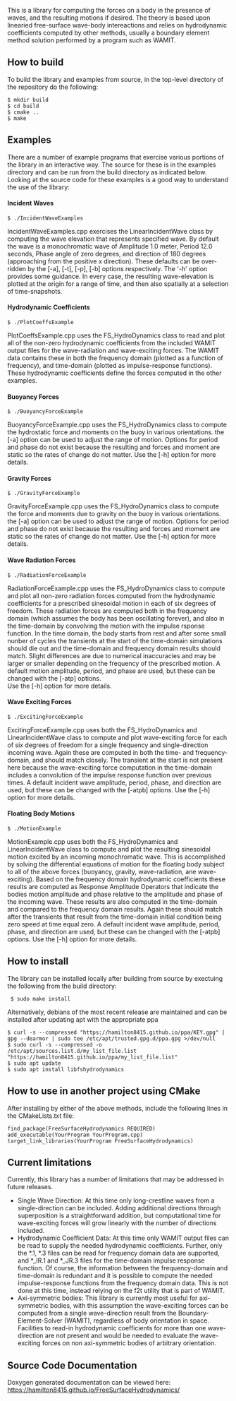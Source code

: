 This is a library for computing the forces on a body in the presence of waves, and the resulting motions if desired.  The theory is based upon linearied free-surface wave-body intereactions and relies on hydrodynamic coefficients computed by other methods, usually a boundary element method solution performed by a program such as WAMIT.



## How to build
To build the library and examples from source, in the top-level directory of the repository do the following:
   ```
   $ mkdir build
   $ cd build
   $ cmake ..
   $ make
   ```

## Examples
There are a number of example programs that exercise various portions of the library in an interactive way.  The source for these is in the examples directory and can be run from the build directory as indicated below.  Looking at the source code for these examples is a good way to understand the use of the library:


#### Incident Waves
   ```
   $ ./IncidentWaveExamples
   ```
IncidentWaveExamples.cpp exercises the LinearIncidentWave class by computing the wave elevation that represents specified wave.  By default the wave is a monochromatic wave of Amplitude 1.0 meter, Period 12.0 seconds, Phase angle of zero degrees, and direction of 180 degrees (approaching from the positive x direction). These defaults can be over-ridden by the [-a], [-t], [-p], [-b] options respectively.  The '-h' option provides some guidance.  In every case, the resulting wave-elevation is plotted at the origin for a range of time, and then also spatially at a selection of time-snapshots.


#### Hydrodynamic Coefficients 
   ```
   $ ./PlotCoeffsExample
   ```
PlotCoeffsExample.cpp uses the FS_HydroDynamics class to read and plot all of the non-zero hydrodynamic coefficients from the included WAMIT output files for the wave-radiation and wave-exciting forces.  The WAMIT data contains these in both the frequency domain (plotted as a function of frequency), and time-domain (plotted as impulse-response functions).  These hydrodynamic coefficients define the forces computed in the other examples.

#### Buoyancy Forces

   ```
   $ ./BuoyancyForceExample
   ```

BuoyancyForceExample.cpp uses the FS_HydroDynamics class to compute the hydrostatic force and moments  on the buoy in various orientations. the [-a] option can be used to adjust the range of motion.  Options for period and phase do not exist because the resulting and forces and moment are static so the rates of change do not matter. 
Use the [-h] option for more details.


#### Gravity Forces

   ```
   $ ./GravityForceExample
   ```
GravityForceExample.cpp uses the FS_HydroDynamics class to compute the force and moments due to gravity on the buoy in various orientations. the [-a] option can be used to adjust the range of motion.  Options for period and phase do not exist because the resulting and forces and moment are static so the rates of change do not matter.
Use the [-h] option for more details.

#### Wave Radiation Forces

   ```
   $ ./RadiationForceExample
   ```
RadiationForceExample.cpp uses the FS_HydroDynamics class to compute and plot all non-zero radiation forces computed from the hydrodynamic coefficients for a prescribed sinesoidal motion in each of six degrees of freedom.  These radiation forces are computed both in the frequency domain (which assumes the body has been oscillating forever), and also in the time-domain by convolving the motion with the impulse rsponse function.  In the time domain, the body starts from rest and after some small nunber of cycles the transients at the start of the time-domain simulations should die out and the time-domain and frequency domain results should match.  Slight differences are due to numerical inaccuracies and may be larger or smaller depending on the frequency of the prescribed motion.
A default motion amplitude, period, and phase are used, but these can be changed with the [-atp] options.  
Use the [-h] option for more details.

#### Wave Exciting Forces

   ```
   $ ./ExcitingForceExample
   ```
ExcitingForceExample.cpp uses both the FS_HydroDynamics and LinearIncidentWave class to compute and plot wave-exciting force for each of six degrees of freedom for a single frequency and single-direction incoming wave.  Again these are computed in both the time- and frequency-domain, and should match closely.  The transient at the start is not present here because the wave-exciting force computation in the time-domain includes a convolution of the impulse response function over previous times.
A default incident wave amplitude, period, phase, and direction are used, but these can be changed with the [-atpb] options.
Use the [-h] option for more details.



#### Floating Body Motions

   ```
   $ ./MotionExample
   ```
MotionExample.cpp uses both the FS_HydroDynamics and LinearIncidentWave class to compute and plot the resulting sinesoidal motion excited by an incoming monochromatic wave.  This is accomplished by solving the differential equations of motion for the floating body subject to all of the above forces (buoyancy, gravity, wave-radiation, ane wave-exciting).  Based on the frequency domain hydrodynamic coefficients these results are computed as Response Amplitude Operators that indicate the bodies motion amplitude and phase relative to the amplitude and phase of the incoming wave.  These results are also computed in the time-domain and compared to the frequency domain results. Again these should match after the transients that result from the time-domain initial condition being zero speed at time equal zero.
A default incident wave amplitude, period, phase, and direction are used, but these can be changed with the [-atpb] options.
Use the [-h] option for more details.

## How to install
The library can be installed locally after building from source by exectuing the following from the build directory:
  ```
   $ sudo make install
  ``` 

Alternatively, debians of the most recent release are maintained and can be installed after updating apt with the appropriate ppa

  ```
  $ curl -s --compressed "https://hamilton8415.github.io/ppa/KEY.gpg" | gpg --dearmor | sudo tee /etc/apt/trusted.gpg.d/ppa.gpg >/dev/null
  $ sudo curl -s --compressed -o /etc/apt/sources.list.d/my_list_file.list "https://hamilton8415.github.io/ppa/my_list_file.list"
  $ sudo apt update
  $ sudo apt install libfshydrodynamics
  ```

## How to use in another project using CMake

After installing by either of the above methods, include the following lines in the CMakeLists.txt file:
   ```
   find_package(FreeSurfaceHydrodynamics REQUIRED)
   add_executable(YourProgram YourProgram.cpp)
   target_link_libraries(YourProgram FreeSurfaceHydrodynamics)
   ```


## Current limitations
Currently, this library has a number of limitations that may be addressed in future releases.
- Single Wave Direction:  At this time only long-crestline waves from a single-direction can be included.  Adding additional directions through superposition is a straightforward addition, but computational time for wave-exciting forces will grow linearly with the number of directions included.
- Hydrodynamic Coefficient Data:  At this time only WAMIT output files can be read to supply the needed hydrodynamic coefficients.  Further, only the *.1, *.3 files can be read for frequency domain data are supported, and *_IR.1 and *_JR.3 files for the time-domain impulse response function.  Of course, the information between the frequency-domain and time-domain is redundant and it is possible to compute the needed impulse-response functions from the frequency domain data.  This is not done at this time, instead relying on the f2t utility that is part of WAMIT. 
- Axi-symmetric bodies:  This library is currently most useful for axi-symmetric bodies, with this assumption the wave-exciting forces can be computed from a single wave-direction result from the Boundary-Element-Solver (WAMIT), regardless of body orientation in space.  Facilities to read-in hydrodynamic coefficients for more than one wave-direction are not present and would be needed to evaluate the wave-exciting forces on non axi-symmetric bodies of arbitrary orientation.


## Source Code Documentation
Doxygen generated documentation can be viewed here: https://hamilton8415.github.io/FreeSurfaceHydrodynamics/
